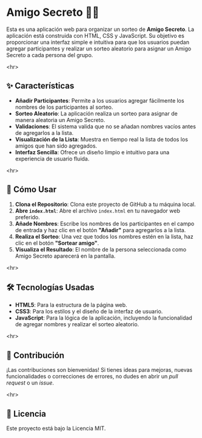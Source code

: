 # Amigo Secreto 🤫🎁

Esta es una aplicación web para organizar un sorteo de **Amigo Secreto**. La aplicación está construida con HTML, CSS y JavaScript. Su objetivo es proporcionar una interfaz simple e intuitiva para que los usuarios puedan agregar participantes y realizar un sorteo aleatorio para asignar un Amigo Secreto a cada persona del grupo.

\<hr\>

## ✨ Características

- **Añadir Participantes**: Permite a los usuarios agregar fácilmente los nombres de los participantes al sorteo.
- **Sorteo Aleatorio**: La aplicación realiza un sorteo para asignar de manera aleatoria un Amigo Secreto.
- **Validaciones**: El sistema valida que no se añadan nombres vacíos antes de agregarlos a la lista.
- **Visualización de la Lista**: Muestra en tiempo real la lista de todos los amigos que han sido agregados.
- **Interfaz Sencilla**: Ofrece un diseño limpio e intuitivo para una experiencia de usuario fluida.

\<hr\>

## 🚀 Cómo Usar

1.  **Clona el Repositorio**: Clona este proyecto de GitHub a tu máquina local.
2.  **Abre `index.html`**: Abre el archivo `index.html` en tu navegador web preferido.
3.  **Añade Nombres**: Escribe los nombres de los participantes en el campo de entrada y haz clic en el botón **"Añadir"** para agregarlos a la lista.
4.  **Realiza el Sorteo**: Una vez que todos los nombres estén en la lista, haz clic en el botón **"Sortear amigo"**.
5.  **Visualiza el Resultado**: El nombre de la persona seleccionada como Amigo Secreto aparecerá en la pantalla.

\<hr\>

## 🛠️ Tecnologías Usadas

- **HTML5**: Para la estructura de la página web.
- **CSS3**: Para los estilos y el diseño de la interfaz de usuario.
- **JavaScript**: Para la lógica de la aplicación, incluyendo la funcionalidad de agregar nombres y realizar el sorteo aleatorio.

\<hr\>

## 🤝 Contribución

¡Las contribuciones son bienvenidas\! Si tienes ideas para mejoras, nuevas funcionalidades o correcciones de errores, no dudes en abrir un _pull request_ o un _issue_.

\<hr\>

## 📜 Licencia

Este proyecto está bajo la Licencia MIT.
